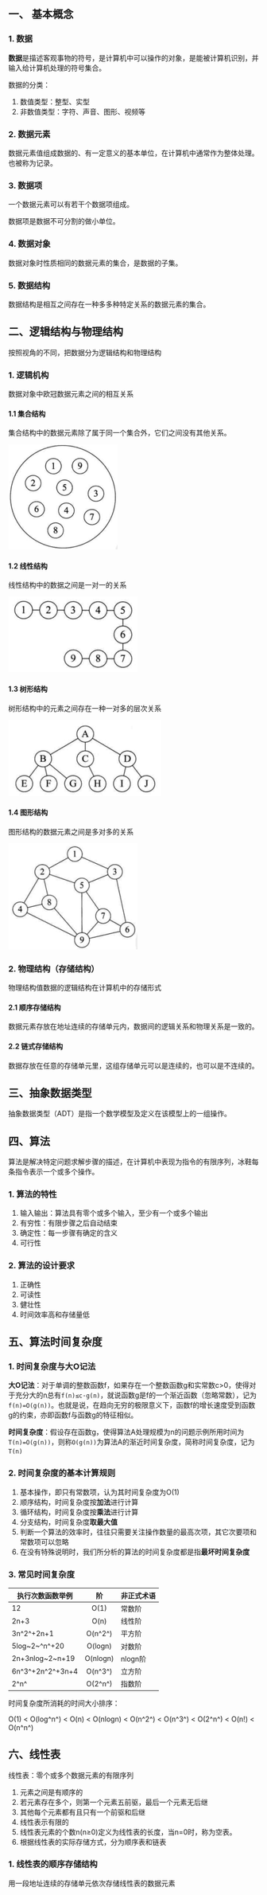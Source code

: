 ## 一、 基本概念

### 1. 数据

**数据**是描述客观事物的符号，是计算机中可以操作的对象，是能被计算机识别，并输入给计算机处理的符号集合。

数据的分类：

1. 数值类型：整型、实型
2. 非数值类型：字符、声音、图形、视频等

### 2. 数据元素

数据元素值组成数据的、有一定意义的基本单位，在计算机中通常作为整体处理。也被称为记录。

### 3. 数据项

一个数据元素可以有若干个数据项组成。

数据项是数据不可分割的做小单位。

### 4. 数据对象

数据对象时性质相同的数据元素的集合，是数据的子集。

### 5. 数据结构

数据结构是相互之间存在一种多多种特定关系的数据元素的集合。

## 二、逻辑结构与物理结构

按照视角的不同，把数据分为逻辑结构和物理结构

### 1. 逻辑机构

数据对象中欧冠数据元素之间的相互关系

#### 1.1 集合结构

集合结构中的数据元素除了属于同一个集合外，它们之间没有其他关系。

<img src="images/1653702970022.png" alt="1653702970022" style="zoom:50%;" />

#### 1.2 线性结构

线性结构中的数据之间是一对一的关系

![1653703060534](images/1653703060534.png)

#### 1.3 树形结构

树形结构中的元素之间存在一种一对多的层次关系

![1653703143393](images/1653703143393.png)

#### 1.4 图形结构

图形结构的数据元素之间是多对多的关系

![1653703177024](images/1653703177024.png)

### 2. 物理结构（存储结构）

物理结构值数据的逻辑结构在计算机中的存储形式

#### 2.1 顺序存储结构

数据元素存放在地址连续的存储单元内，数据间的逻辑关系和物理关系是一致的。

#### 2.2 链式存储结构

数据存放在任意的存储单元里，这组存储单元可以是连续的，也可以是不连续的。

## 三、抽象数据类型

抽象数据类型（ADT）是指一个数学模型及定义在该模型上的一组操作。

## 四、算法

算法是解决特定问题求解步骤的描述，在计算机中表现为指令的有限序列，冰鞋每条指令表示一个或多个操作。

### 1. 算法的特性

1. 输入输出：算法具有零个或多个输入，至少有一个或多个输出
2. 有穷性：有限步骤之后自动结束
3. 确定性：每一步骤有确定的含义
4. 可行性

### 2. 算法的设计要求

1. 正确性
2. 可读性
3. 健壮性
4. 时间效率高和存储量低

## 五、算法时间复杂度

### 1. 时间复杂度与大O记法

**大O记法**：对于单调的整数函数f，如果存在一个整数函数g和实常数c>0，使得对于充分大的n总有`f(n)≤c·g(n)`，就说函数g是f的一个渐近函数（忽略常数），记为`f(n)=O(g(n))`。也就是说，在趋向无穷的极限意义下，函数f的增长速度受到函数g的约束，亦即函数f与函数g的特征相似。

**时间复杂度**：假设存在函数g，使得算法A处理规模为n的问题示例所用时间为`T(n)=O(g(n))`，则称`O(g(n))`为算法A的渐近时间复杂度，简称时间复杂度，记为`T(n)`

### 2. 时间复杂度的基本计算规则

1. 基本操作，即只有常数项，认为其时间复杂度为O(1)
2. 顺序结构，时间复杂度按**加法**进行计算
3. 循环结构，时间复杂度按**乘法**进行计算
4. 分支结构，时间复杂度**取最大值**
5. 判断一个算法的效率时，往往只需要关注操作数量的最高次项，其它次要项和常数项可以忽略
6. 在没有特殊说明时，我们所分析的算法的时间复杂度都是指**最坏时间复杂度**

### 3. 常见时间复杂度

| 执行次数函数举例 |    阶    | 非正式术语 |
| ---------------- | :------: | :--------- |
| 12               |   O(1)   | 常数阶     |
| 2n+3             |   O(n)   | 线性阶     |
| 3n^2^+2n+1       | O(n^2^)  | 平方阶     |
| 5log~2~^n^+20    | O(logn)  | 对数阶     |
| 2n+3nlog~2~n+19  | O(nlogn) | nlogn阶    |
| 6n^3^+2n^2^+3n+4 | O(n^3^)  | 立方阶     |
| 2^n^             | O(2^n^)  | 指数阶     |

时间复杂度所消耗的时间大小排序：

O(1) < O(log^n^) < O(n) < O(nlogn) < O(n^2^) < O(n^3^) < O(2^n^) < O(n!) < O(n^n^)

## 六、线性表

线性表：零个或多个数据元素的有限序列

1. 元素之间是有顺序的
2. 若元素存在多个，则第一个元素五前驱，最后一个元素无后继
3. 其他每个元素都有且只有一个前驱和后继
4. 线性表示有限的
5. 线性表元素的个数n(n≥0)定义为线性表的长度，当n=0时，称为空表。
6. 根据线性表的实际存储方式，分为顺序表和链表

### 1. 线性表的顺序存储结构

用一段地址连续的存储单元依次存储线性表的数据元素

[^]: 《大话数据结构》读书笔记

